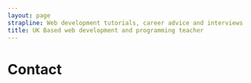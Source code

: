 ```yaml
---
layout: page
strapline: Web development tutorials, career advice and interviews
title: UK Based web development and programming teacher
---
```


# Contact